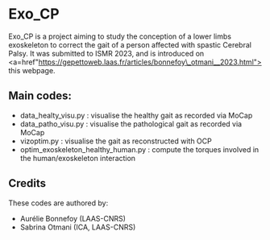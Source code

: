 # Exo_CP

Exo_CP is a project aiming to study the conception of a lower limbs exoskeleton to correct the gait of a person affected with spastic Cerebral Palsy. It was submitted to ISMR 2023, and is introduced on <a=href"https://gepettoweb.laas.fr/articles/bonnefoy\_otmani__2023.html"> this webpage</a>.


## Main codes: 
- data\_healty\_visu.py : visualise the healthy gait as recorded via MoCap
- data\_patho\_visu.py : visualise the pathological gait as recorded via MoCap
- vizoptim.py : visualise the gait as reconstructed with OCP
- optim\_exoskeleton\_healthy\_human.py : compute the torques involved in the human/exoskeleton interaction



## Credits

These codes are authored by: 
- Aurélie Bonnefoy (LAAS-CNRS)
- Sabrina Otmani (ICA, LAAS-CNRS)

